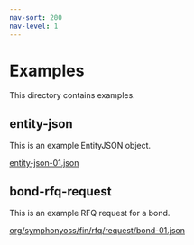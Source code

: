 ```yaml
---
nav-sort: 200
nav-level: 1
---
```

# Examples
This directory contains examples.

## entity-json
This is an example EntityJSON object.

[entity-json-01.json](entity-json-01.json)

## bond-rfq-request
This is an example RFQ request for a bond.

[org/symphonyoss/fin/rfq/request/bond-01.json](org/symphonyoss/fin/rfq/request/bond-01.json)